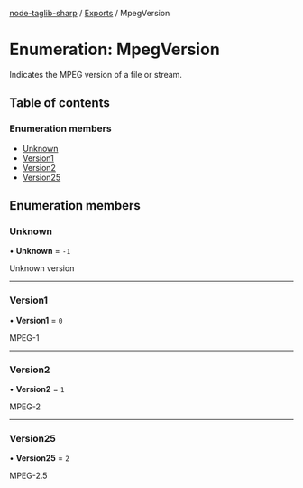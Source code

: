 [node-taglib-sharp](../README.md) / [Exports](../modules.md) / MpegVersion

# Enumeration: MpegVersion

Indicates the MPEG version of a file or stream.

## Table of contents

### Enumeration members

- [Unknown](MpegVersion.md#unknown)
- [Version1](MpegVersion.md#version1)
- [Version2](MpegVersion.md#version2)
- [Version25](MpegVersion.md#version25)

## Enumeration members

### Unknown

• **Unknown** = `-1`

Unknown version

___

### Version1

• **Version1** = `0`

MPEG-1

___

### Version2

• **Version2** = `1`

MPEG-2

___

### Version25

• **Version25** = `2`

MPEG-2.5
